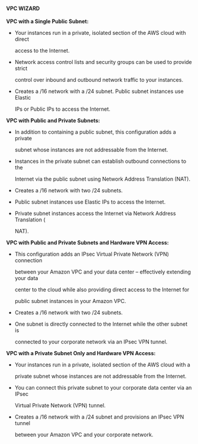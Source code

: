 #### VPC WIZARD


**VPC with a Single Public Subnet:**


- Your instances run in a private, isolated section of the AWS cloud with direct

  access to the Internet.

- Network access control lists and security groups can be used to provide strict

  control over inbound and outbound network traffic to your instances.

- Creates a /16 network with a /24 subnet. Public subnet instances use Elastic

  IPs or Public IPs to access the Internet.


**VPC with Public and Private Subnets:**


- In addition to containing a public subnet, this configuration adds a private

  subnet whose instances are not addressable from the Internet.

- Instances in the private subnet can establish outbound connections to the

  Internet via the public subnet using Network Address Translation (NAT).



- Creates a /16 network with two /24 subnets.

- Public subnet instances use Elastic IPs to access the Internet.

- Private subnet instances access the Internet via Network Address Translation (

  NAT).


**VPC with Public and Private Subnets and Hardware VPN Access:**


- This configuration adds an IPsec Virtual Private Network (VPN) connection

  between your Amazon VPC and your data center – effectively extending your data

  center to the cloud while also providing direct access to the Internet for

  public subnet instances in your Amazon VPC.

- Creates a /16 network with two /24 subnets.

- One subnet is directly connected to the Internet while the other subnet is

  connected to your corporate network via an IPsec VPN tunnel.


**VPC with a Private Subnet Only and Hardware VPN Access:**


- Your instances run in a private, isolated section of the AWS cloud with a

  private subnet whose instances are not addressable from the Internet.

- You can connect this private subnet to your corporate data center via an IPsec

  Virtual Private Network (VPN) tunnel.

- Creates a /16 network with a /24 subnet and provisions an IPsec VPN tunnel

  between your Amazon VPC and your corporate network.

